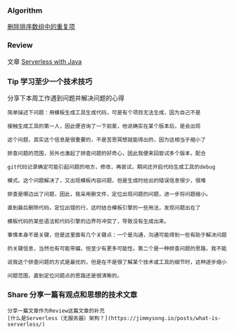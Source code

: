 ### Algorithm
[删除排序数组中的重复项](https://leetcode-cn.com/problems/remove-duplicates-from-sorted-array/)

### Review
文章 [Serverless with Java](https://www.future-processing.com/blog/serverless-with-java/)
  
  
 
### Tip 学习至少一个技术技巧
分享下本周工作遇到问题并解决问题的心得

    简单描述下问题：用模板生成工具生成代码，可是有个项目无法生成，因为自己不是
    
    接触生成工具的第一人，因此便咨询了一下前辈，他说确实在某个版本后，是会出现
    
    这个问题，其实这个信息是很重要的，不是苦思冥想就能得出的，因为这相当于缩小了
    
    排查问题的范围，另外也激起了排查问题的好奇心，因此我便来回尝试多个版本，配合
    
    git代码记录确定可能引起问题的地方，修改，再尝试，期间还开启代码生成工具的debug
    
    模式。这个问题解决了，又出现模板内容问题，但是生成时给出的错误信息很少，很难
    
    排查是哪边出了问题，因此，我采用删文件，定位出现问题的问题，进一步将问题缩小。
    
    直到最后删除代码，定位出错的行，这时结合模板引擎的一些用法，发现问题出在了
    
    模板代码的某些语法和代码引擎的边界符冲突了，导致没有生成出来。
    
    事情本身不是关键，但是这里面有几个关键点：一个是沟通，沟通可能得到一些有助于解决问题
    
    的关键信息，当然也有可能带偏，但至少有更多可能性。第二个是一种排查问题的思路，我不能
    
    说我这个排查问题的方式是最优的，但是在不是很了解某个技术或工具的细节时，这种逐步缩小
    
    问题范围，直到定位问题点的思路还是很清晰的。
      

### Share 分享一篇有观点和思想的技术文章
    分享一篇文章作为Review这篇文章的补充
    [什么是Serverless（无服务器）架构？](https://jimmysong.io/posts/what-is-serverless/)
        
        
      
      
